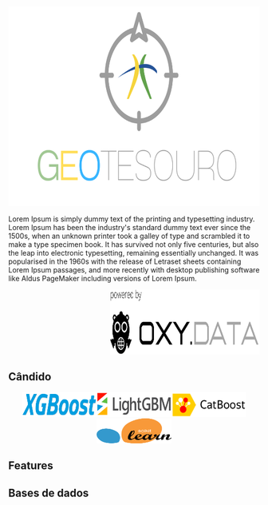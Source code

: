 <p align="center">
  <img width="770" height="400" src="https://github.com/pbizil/geotesouro/blob/main/imgs/2.png">
</p>

Lorem Ipsum is simply dummy text of the printing and typesetting industry. Lorem Ipsum has been the industry's standard dummy text ever since the 1500s, when an unknown printer took a galley of type and scrambled it to make a type specimen book. It has survived not only five centuries, but also the leap into electronic typesetting, remaining essentially unchanged. It was popularised in the 1960s with the release of Letraset sheets containing Lorem Ipsum passages, and more recently with desktop publishing software like Aldus PageMaker including versions of Lorem Ipsum.

<p align="right">
  <img width="300" height="130" src="https://github.com/pbizil/geotesouro/blob/main/imgs/oxy.png">
</p>

## Cândido

<p align="center">
  <img width="150" height="50" src="https://github.com/pbizil/geotesouro/blob/main/imgs/xgboost.png"><img width="150" height="50" src="https://github.com/pbizil/geotesouro/blob/main/imgs/lightgbm.png"><img width="150" height="50" src="https://github.com/pbizil/geotesouro/blob/main/imgs/catboost.png"><img width="150" height="50" src="https://github.com/pbizil/geotesouro/blob/main/imgs/sklearn.png">
</p>


## Features

## Bases de dados



